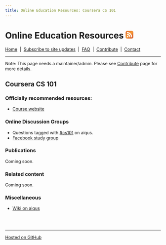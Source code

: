 ```yaml
---
title: Online Education Resources: Coursera CS 101
---
```


# Online Education Resources <a href=""><img src="https://github.com/amberj/online-edu-resources/raw/gh-pages/feed-icon.png" alt="RSS Feed" /></a>
[Home](http://amberj.github.com/online-edu-resources/ "Online Educational Resources: Home") &nbsp;|&nbsp; [Subscribe to site updates](http://amberj.github.com/online-edu-resources/subscribe.html "Online Educational Resources: Subscribe to site updates") &nbsp;|&nbsp; [FAQ](http://amberj.github.com/online-edu-resources/faq.html "Online Educational Resources: FAQ") &nbsp;|&nbsp; [Contribute](http://amberj.github.com/online-edu-resources/contribute.html "Online Educational Reqources: Contribute") &nbsp;|&nbsp; [Contact](http://amberj.github.com/online-edu-resources/contact.html "Online Educational Resources: Contact")<br />

<hr />

Note: This page needs a maintainer/admin. Please see [Contribute](http://amberj.github.com/online-edu-resources/contribute.html) page for more details.

## Coursera CS 101
### Officially recommended resources:
* [Course website](http://www.cs101-class.org/)

### Online Discussion Groups
* Questions tagged with [#cs101](http://www.aiqus.com/tags/%23cs101) on aiqus.
* [Facebook study group](https://www.facebook.com/groups/129956253780450/)

### Publications
Coming soon.

### Related content
Coming soon.

### Miscellaneous
* [Wiki on aiqus](http://www.aiqus.com/wiki/Computer_Science_101)

<br /><br />
<hr />

[Hosted on GitHub](https://github.com/amberj/online-edu-resources "online-edu-resources on GitHub")
